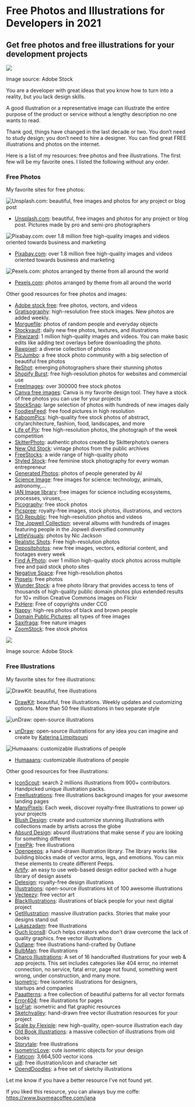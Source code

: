 # Free Photos and Illustrations for Developers in 2021

## Get free photos and free illustrations for your development projects

![](https://cdn-images-1.medium.com/max/2600/1*aOkkMn22iQRbuOA5ugpsAw.jpeg)

Image source: Adobe Stock

You are a developer with great ideas that you know how to turn into a reality, but you lack design skills.

A good illustration or a representative image can illustrate the entire purpose of the product or service without a lengthy description no one wants to read.

Thank god, things have changed in the last decade or two. You don’t need to study design; you don’t need to hire a designer. You can find great FREE illustrations and photos on the internet.

Here is a list of my resources: free photos and free illustrations. The first few will be my favorite ones. I listed the following without any order.

### Free Photos

My favorite sites for free photos:

![Unsplash.com: beautiful, free images and photos for any project or blog post](https://cdn-images-1.medium.com/max/1760/1*_IMwYSKVYB9XMfCnui-lgQ.png)

*   [Unsplash.com](https://unsplash.com/): beautiful, free images and photos for any project or blog post. Pictures made by pro and semi-pro photographers

![Pixabay.com: over 1.8 million free high-quality images and videos oriented towards business and marketing](https://cdn-images-1.medium.com/max/1760/1*UNKYZ_HCnoJlkXkO0PN8Rg.png)

*   [Pixabay.com](https://pixabay.com): over 1.8 million free high-quality images and videos oriented towards business and marketing

![Pexels.com: photos arranged by theme from all around the world](https://cdn-images-1.medium.com/max/1760/1*CXoTgXsPFJOY-c-7w4QEww.png)

*   [Pexels.com](https://www.pexels.com/): photos arranged by theme from all around the world

Other good resources for free photos and images:

*   [Adobe stock free](https://stock.adobe.com/si/free): free photos, vectors, and videos
*   [Gratisography](https://gratisography.com/): high-resolution free stock images. New photos are added weekly.
*   [Morguefile](https://morguefile.com/photos): photos of random people and everyday objects
*   [Stockvault](https://www.stockvault.net/): daily new free photos, textures, and illustrations 
*   [Pikwizard](https://pikwizard.com/): 1 million high-quality images and videos. You can make basic edits like adding text overlays before downloading the photo.
*   [Rawpixel](https://www.rawpixel.com/): a diverse collection of photos
*   [PicJumbo](https://picjumbo.com/): a free stock photo community with a big selection of beautiful free photos
*   [ReShot](https://www.reshot.com/): emerging photographers share their stunning photos
*   [Shopify Burst](https://burst.shopify.com/): free high-resolution photos for websites and commercial use
*   [FreeImages](https://www.freeimages.com/): over 300000 free stock photos
*   [Canva free images](https://www.canva.com/photos/free/): Canva is my favorite design tool. They have a stock of free photos you can use for your projects
*   [StockSnap](https://stocksnap.io/): large selection of photos with hundreds of new images daily
*   [FoodiesFeed](https://foodiesfeed.com/): free food pictures in high resolution
*   [KaboomPics](https://kaboompics.com/): high-quality free stock photos of abstract, city/architecture, fashion, food, landscapes, and more
*   [Life of Pix](http://www.lifeofpix.com/ "Life of Pix"): free high-resolution photos, the photograph of the week competition
*   [SkitterPhoto](https://skitterphoto.com/): authentic photos created by Skitterphoto’s owners
*   [New Old Stock](https://nos.twnsnd.co/): vintage photos from the public archives
*   [FreeStocks](http://freestocks.org/): a wide range of high-quality photo
*   [Styled Stock](https://styledstock.co/): free feminine stock photography for every woman entrepreneur
*   [Generated Photos](https://generated.photos/): photos of people generated by AI
*   [Science Image](https://www.scienceimage.csiro.au/): free images for science: technology, animals, astronomy,…
*   [IAN Image library](https://ian.umces.edu/imagelibrary/): free images for science including ecosystems, processes, viruses,…
*   [Picography](https://picography.co/): free stock photos
*   [Picspree](https://picspree.com/): royalty-free images, stock photos, illustrations, and vectors
*   [ISO Republic](https://isorepublic.com/): free high-resolution photos and videos
*   [The Jopwell Collection](https://jopwell.pixieset.com/): several albums with hundreds of images featuring people in the Jopwell diversified community
*   [LittleVisuals](https://littlevisuals.co/): photos by Nic Jackson
*   [Realistic Shots](https://realisticshots.com/): Free high-resolution photos
*   [Depositphotos](https://depositphotos.com/free-files.html): new free images, vectors, editorial content, and footages every week
*   [Find A Photo](https://www.chamberofcommerce.org/findaphoto/): over 1 million high-quality stock photos across multiple free and paid stock photo sites
*   [Negative Space](https://negativespace.co/): Free high-resolution photos
*   [Piqsels](https://piqsels.com/): free photos 
*   [Wunder Stock](https://wunderstock.com/): a free photo library that provides access to tens of thousands of high-quality public domain photos plus extended results for 10+ million Creative Commons images on Flickr
*   [PxHere](https://pxhere.com/): Free of copyrights under CC0
*   [Nappy](https://www.nappy.co/): high-res photos of black and brown people
*   [Domain Public Pictures](https://www.publicdomainpictures.net/en/): all types of free images
*   [Saxifraga](http://www.freenatureimages.eu/): free nature images
*   [ZoomStock](https://zoomstock.com/): free stock photos 

![](https://cdn-images-1.medium.com/max/1760/1*JJHmh9o5g5fj3Khj-_mnVQ.jpeg)

Image source: Adobe Stock

### Free Illustrations

My favorite sites for free illustrations:

![DrawKit: beautiful, free illustrations](https://cdn-images-1.medium.com/max/1760/1*HAdzkGfR0OmqF2wJaKa42A.png)

*   [DrawKit](https://www.drawkit.io/): beautiful, free illustrations. Weekly updates and customizing options. More than 50 free illustrations in two separate style

![unDraw: open-source illustrations](https://cdn-images-1.medium.com/max/1760/1*53xtuJdJTnjjfEwkv9hU8g.png)

*   [unDraw](https://undraw.co/illustrations): open-source illustrations for any idea you can imagine and create by [Katerina Limpitsouni](https://twitter.com/ninalimpi)

![Humaaans: customizable illustrations of people](https://cdn-images-1.medium.com/max/1760/1*qbftqseBMCzcltPFuGD-aA.png)

*   [Humaaans](https://www.humaaans.com//): customizable illustrations of people

Other good resources for free illustrations:

*   [IconScout](https://iconscout.com/illustrations): search 2 millions illustrations from 900+ contributors. Handpicked unique illustration packs.
*   [FreeIlustrations](https://freellustrations.com/): free illustrations background images for your awesome landing pages
*   [ManyPixels](https://www.manypixels.co/gallery/): Each week, discover royalty-free illustrations to power up your projects
*   [Blush Design](https://blush.design/): create and customize stunning illustrations with collections made by artists across the globe
*   [Absurd Design](https://absurd.design/): absurd illustrations that make sense if you are looking for something different
*   [FreePik](https://stories.freepik.com/): free illustrations
*   [Openpeeps](https://www.openpeeps.com/): a hand-drawn illustration library. The library works like building blocks made of vector arms, legs, and emotions. You can mix these elements to create different Peeps.
*   [Artify](https://www.artify.co/): an easy to use web-based design editor packed with a huge library of design assets
*   [Delesign](https://delesign.com/free-designs/graphics): royalty-free design illustrations
*   [Illustrations](https://illlustrations.co/): open-source illustrations kit of 100 awesome illustrations
*   [Vecteezy](https://www.vecteezy.com/): free vector art
*   [BlackIllustrations](https://www.blackillustrations.com/): illustrations of black people for your next digital project
*   [GetIllustration](https://getillustrations.com/): massive illustration packs. Stories that make your designs stand out
*   [Lukaszadam](https://lukaszadam.com/illustrations): free Illustrations
*   [Ouch Icons8](https://icons8.com/illustrations): Ouch helps creators who don’t draw overcome the lack of quality graphics. free vector illustrations
*   [Outlane](https://outlane.co/topics/freebie/): free illustrations hand-crafted by Outlane
*   [BulbMan](https://bulbman.art/explore/): free illustrations
*   [Charco Illustrations](https://www.karthiksrinivas.in/charco): A set of 16 handcrafted illustrations for your web & app projects. This set includes categories like 404 error, no internet connection, no service, fatal error, page not found, something went wrong, under construction, and many more.
*   [Isometric](https://isometric.online/): free isometric illustrations for designers,  
    startups and companies
*   [Paaatterns](https://products.ls.graphics/paaatterns/): a free collection of beautiful patterns for all vector formats
*   [Error404](https://error404.fun/): free illustrations for pages
*   [IsoFlat](https://isoflat.com/): isometric and flat graphic resources
*   [Sketchvalley](https://sketchvalley.com/): hand-drawn free vector illustration resources for your project
*   [Scale by Flexiple](https://2.flexiple.com/scale/all-illustrations): new high-quality, open-source illustration each day
*   [Old Book Illustrations](https://www.oldbookillustrations.com/): a massive collection of illustrations from old books
*   [Storytale](https://storytale.io/freebies/): free illustrations
*   [IsometricLove](https://www.isometriclove.com/): cute isometric objects for your design
*   [Flaticon](https://www.flaticon.com/): 3,664,500 vector icons 
*   [ui8](https://ui8.net/margose/products/free-12-illustrationicon-and-character-set): free illustration/icon and character set
*   [OpendDoodles](https://opendoodles.com/): a free set of sketchy illustrations

Let me know if you have a better resource I’ve not found yet.

If you liked this resource, you can always buy me coffe: https://www.buymeacoffee.com/jana
